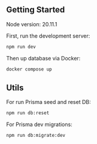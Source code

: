 ## Getting Started

Node version: 20.11.1

First, run the development server:

```bash
npm run dev
```

Then up database via Docker:

```bash
docker compose up
```

## Utils

For run Prisma seed and reset DB:

```bash
npm run db:reset
```

For Prisma dev migrations:

```bash
npm run db:migrate:dev
```
